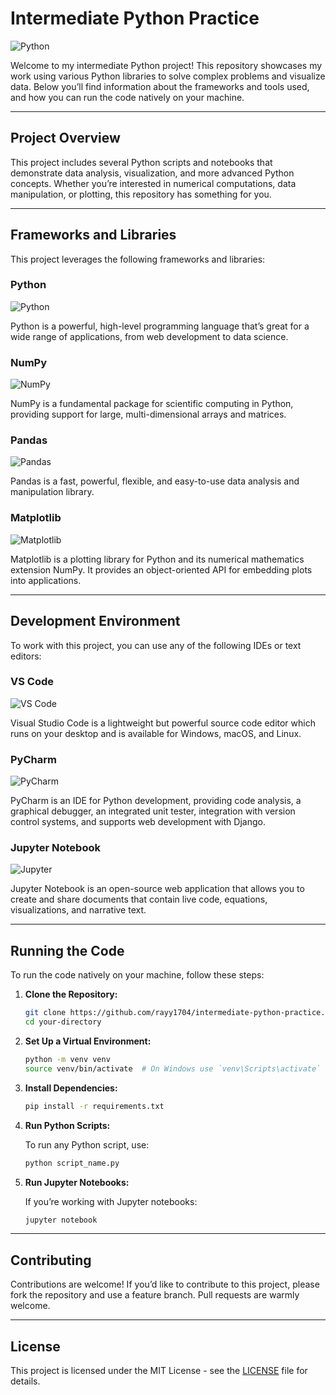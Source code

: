 # Intermediate Python Practice
![Python](https://img.shields.io/badge/Python-3.x-3776AB?logo=python&logoColor=white)

Welcome to my intermediate Python project! This repository showcases my work using various Python libraries to solve complex problems and visualize data. Below you’ll find information about the frameworks and tools used, and how you can run the code natively on your machine.

---

## Project Overview

This project includes several Python scripts and notebooks that demonstrate data analysis, visualization, and more advanced Python concepts. Whether you’re interested in numerical computations, data manipulation, or plotting, this repository has something for you.

---

## Frameworks and Libraries

This project leverages the following frameworks and libraries:

### Python

![Python](https://img.shields.io/badge/Python-3.x-3776AB?logo=python&logoColor=white)

Python is a powerful, high-level programming language that’s great for a wide range of applications, from web development to data science.

### NumPy

![NumPy](https://img.shields.io/badge/NumPy-013243?logo=numpy&logoColor=white)

NumPy is a fundamental package for scientific computing in Python, providing support for large, multi-dimensional arrays and matrices.

### Pandas

![Pandas](https://img.shields.io/badge/Pandas-150458?logo=pandas&logoColor=white)

Pandas is a fast, powerful, flexible, and easy-to-use data analysis and manipulation library.

### Matplotlib

![Matplotlib](https://img.shields.io/badge/Matplotlib-11557C?logo=matplotlib&logoColor=white)

Matplotlib is a plotting library for Python and its numerical mathematics extension NumPy. It provides an object-oriented API for embedding plots into applications.

---

## Development Environment

To work with this project, you can use any of the following IDEs or text editors:

### VS Code

![VS Code](https://img.shields.io/badge/VS%20Code-007ACC?logo=visual-studio-code&logoColor=white)

Visual Studio Code is a lightweight but powerful source code editor which runs on your desktop and is available for Windows, macOS, and Linux.

### PyCharm

![PyCharm](https://img.shields.io/badge/PyCharm-000000?logo=pycharm&logoColor=white)

PyCharm is an IDE for Python development, providing code analysis, a graphical debugger, an integrated unit tester, integration with version control systems, and supports web development with Django.

### Jupyter Notebook

![Jupyter](https://img.shields.io/badge/Jupyter-F37626?logo=jupyter&logoColor=white)

Jupyter Notebook is an open-source web application that allows you to create and share documents that contain live code, equations, visualizations, and narrative text.

---

## Running the Code

To run the code natively on your machine, follow these steps:

1. **Clone the Repository:**

    ```bash
    git clone https://github.com/rayy1704/intermediate-python-practice.git
    cd your-directory
    ```

2. **Set Up a Virtual Environment:**

    ```bash
    python -m venv venv
    source venv/bin/activate  # On Windows use `venv\Scripts\activate`
    ```

3. **Install Dependencies:**

    ```bash
    pip install -r requirements.txt
    ```

4. **Run Python Scripts:**

    To run any Python script, use:

    ```bash
    python script_name.py
    ```

5. **Run Jupyter Notebooks:**

    If you’re working with Jupyter notebooks:

    ```bash
    jupyter notebook
    ```

---

## Contributing

Contributions are welcome! If you’d like to contribute to this project, please fork the repository and use a feature branch. Pull requests are warmly welcome.

---

## License

This project is licensed under the MIT License - see the [LICENSE](LICENSE) file for details.
